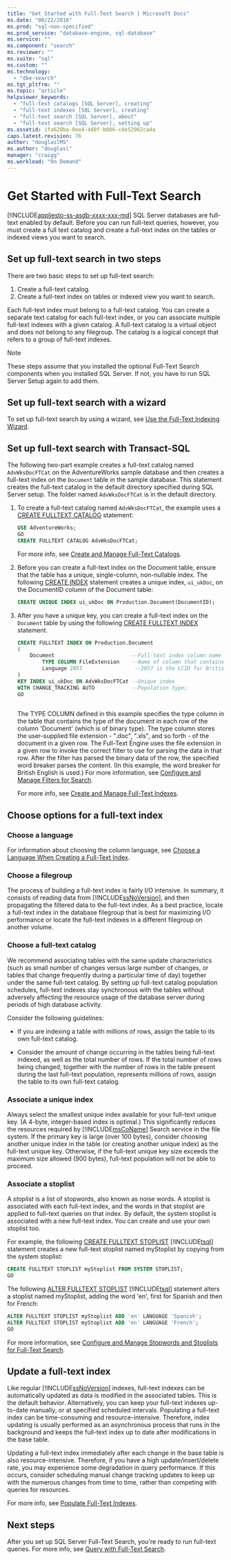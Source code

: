 ```yaml
---
title: "Get Started with Full-Text Search | Microsoft Docs"
ms.date: "08/22/2016"
ms.prod: "sql-non-specified"
ms.prod_service: "database-engine, sql-database"
ms.service: ""
ms.component: "search"
ms.reviewer: ""
ms.suite: "sql"
ms.custom: ""
ms.technology: 
  - "dbe-search"
ms.tgt_pltfrm: ""
ms.topic: "article"
helpviewer_keywords: 
  - "full-text catalogs [SQL Server], creating"
  - "full-text indexes [SQL Server], creating"
  - "full-text search [SQL Server], about"
  - "full-text search [SQL Server], setting up"
ms.assetid: 1fa628ba-0ee4-4d8f-b086-c4e52962ca4a
caps.latest.revision: 76
author: "douglaslMS"
ms.author: "douglasl"
manager: "craigg"
ms.workload: "On Demand"
---
```

# Get Started with Full-Text Search
[!INCLUDE[appliesto-ss-asdb-xxxx-xxx-md](../../includes/appliesto-ss-asdb-xxxx-xxx-md.md)]
SQL Server databases are full-text enabled by default. Before you can run full-text queries, however, you must create a full text catalog and create a full-text index on the tables or indexed views you want to search.

## Set up full-text search in two steps
There are two basic steps to set up full-text search:  
1.  Create a full-text catalog.  
2.  Create a full-text index on tables or indexed view you want to search. 

Each full-text index must belong to a full-text catalog. You can create a separate text catalog for each full-text index, or you can associate multiple full-text indexes with a given catalog. A full-text catalog is a virtual object and does not belong to any filegroup. The catalog is a logical concept that refers to a group of full-text indexes.

> [!NOTE]
> These steps assume that you installed the optional Full-Text Search components when you installed SQL Server. If not, you have to run SQL Server Setup again to add them.  

## Set up full-text search with a wizard 
 
To set up full-text search by using a wizard, see [Use the Full-Text Indexing Wizard](../../relational-databases/search/use-the-full-text-indexing-wizard.md).

## Set up full-text search with Transact-SQL 
 The following two-part example creates a full-text catalog named `AdvWksDocFTCat` on the AdventureWorks sample database and then creates a full-text index on the `Document` table in the sample database. This statement creates the full-text catalog in the default directory specified during SQL Server setup. The folder named `AdvWksDocFTCat` is in the default directory.  
  
1.  To create a full-text catalog named `AdvWksDocFTCat`, the example uses a [CREATE FULLTEXT CATALOG](../../t-sql/statements/create-fulltext-catalog-transact-sql.md) statement:  
  
    ```sql
    USE AdventureWorks;  
    GO  
    CREATE FULLTEXT CATALOG AdvWksDocFTCat;  
    ```  
    For more info, see [Create and Manage Full-Text Catalogs](../../relational-databases/search/create-and-manage-full-text-catalogs.md).
 
2.  Before you can create a full-text index on the Document table, ensure that the table has a unique, single-column, non-nullable index. The following [CREATE INDEX](../../t-sql/statements/create-index-transact-sql.md) statement creates a unique index, `ui_ukDoc`, on the DocumentID column of the Document table:  
  
    ```sql 
    CREATE UNIQUE INDEX ui_ukDoc ON Production.Document(DocumentID);  
    ```  

3.  After you have a unique key, you can create a full-text index on the `Document` table by using the following [CREATE FULLTEXT INDEX](../../t-sql/statements/create-fulltext-index-transact-sql.md) statement.  
  
    ```sql  
    CREATE FULLTEXT INDEX ON Production.Document  
    (  
        Document                         --Full-text index column name   
            TYPE COLUMN FileExtension    --Name of column that contains file type information  
            Language 2057                 --2057 is the LCID for British English  
    )  
    KEY INDEX ui_ukDoc ON AdvWksDocFTCat --Unique index  
    WITH CHANGE_TRACKING AUTO            --Population type;  
    GO  
  
    ```  
  
     The TYPE COLUMN defined in this example specifies the type column in the table that contains the type of the document in each row of the column 'Document' (which is of binary type). The type column stores the user-supplied file extension - ".doc", ".xls", and so forth - of the document in a given row. The Full-Text Engine uses the file extension in a given row to invoke the correct filter to use for parsing the data in that row. After the filter has parsed the binary data of the row, the specified word breaker parses the content. (In this example, the word breaker for British English is used.) For more information, see [Configure and Manage Filters for Search](../../relational-databases/search/configure-and-manage-filters-for-search.md).  

    For more info, see [Create and Manage Full-Text Indexes](../../relational-databases/search/create-and-manage-full-text-indexes.md).

##  <a name="options"></a> Choose options for a full-text index 
  
### Choose a language  
 For information about choosing the column language, see [Choose a Language When Creating a Full-Text Index](../../relational-databases/search/choose-a-language-when-creating-a-full-text-index.md).  
  
### Choose a filegroup  
 The process of building a full-text index is fairly I/O intensive. In summary, it consists of reading data from [!INCLUDE[ssNoVersion](../../includes/ssnoversion-md.md)], and then propagating the filtered data to the full-text index. As a best practice, locate a full-text index in the database filegroup that is best for maximizing I/O performance or locate the full-text indexes in a different filegroup on another volume.
  
### Choose a full-text catalog   
 
 We recommend associating tables with the same update characteristics (such as small number of changes versus large number of changes, or tables that change frequently during a particular time of day) together under the same full-text catalog. By setting up full-text catalog population schedules, full-text indexes stay synchronous with the tables without adversely affecting the resource usage of the database server during periods of high database activity.  
  
 Consider the following guidelines:  
  
-   If you are indexing a table with millions of rows, assign the table to its own full-text catalog.  
  
-   Consider the amount of change occurring in the tables being full-text indexed, as well as the total number of rows. If the total number of rows being changed, together with the number of rows in the table present during the last full-text population, represents millions of rows, assign the table to its own full-text catalog.  

### Associate a unique index
Always select the smallest unique index available for your full-text unique key. (A 4-byte, integer-based index is optimal.) This significantly reduces the resources required by [!INCLUDE[msCoName](../../includes/msconame-md.md)] Search service in the file system. If the primary key is large (over 100 bytes), consider choosing another unique index in the table (or creating another unique index) as the full-text unique key. Otherwise, if the full-text unique key size exceeds the maximum size allowed (900 bytes), full-text population will not be able to proceed.  
 
### Associate a stoplist   
  A *stoplist* is a list of stopwords, also known as noise words. A stoplist is associated with each full-text index, and the words in that stoplist are applied to full-text queries on that index. By default, the system stoplist is associated with a new full-text index. You can create and use your own stoplist too.   
  
 For example, the following [CREATE FULLTEXT STOPLIST](../../t-sql/statements/create-fulltext-stoplist-transact-sql.md) [!INCLUDE[tsql](../../includes/tsql-md.md)] statement creates a new full-text stoplist named myStoplist by copying from the system stoplist:  
  
```sql  
CREATE FULLTEXT STOPLIST myStoplist FROM SYSTEM STOPLIST;  
GO  
```  
  
 The following [ALTER FULLTEXT STOPLIST](../../t-sql/statements/alter-fulltext-stoplist-transact-sql.md) [!INCLUDE[tsql](../../includes/tsql-md.md)] statement alters a stoplist named myStoplist, adding the word 'en', first for Spanish and then for French:  
  
```sql  
ALTER FULLTEXT STOPLIST myStoplist ADD 'en' LANGUAGE 'Spanish';  
ALTER FULLTEXT STOPLIST myStoplist ADD 'en' LANGUAGE 'French';  
GO  
```  
For more information, see [Configure and Manage Stopwords and Stoplists for Full-Text Search](../../relational-databases/search/configure-and-manage-stopwords-and-stoplists-for-full-text-search.md).

## Update a full-text index  
 Like regular [!INCLUDE[ssNoVersion](../../includes/ssnoversion-md.md)] indexes, full-text indexes can be automatically updated as data is modified in the associated tables. This is the default behavior. Alternatively, you can keep your full-text indexes up-to-date manually, or at specified scheduled intervals. Populating a full-text index can be time-consuming and resource-intensive. Therefore, index updating is usually performed as an asynchronous process that runs in the background and keeps the full-text index up to date after modifications in the base table. 
 
Updating a full-text index immediately after each change in the base table is also resource-intensive. Therefore, if you have a high update/insert/delete rate, you may experience some degradation in query performance. If this occurs, consider scheduling manual change tracking updates to keep up with the numerous changes from time to time, rather than competing with queries for resources.  
  
For more info, see [Populate Full-Text Indexes](../../relational-databases/search/populate-full-text-indexes.md). 

## Next steps
After you set up SQL Server Full-Text Search, you're ready to run full-text queries. For more info, see [Query with Full-Text Search](../../relational-databases/search/query-with-full-text-search.md).

